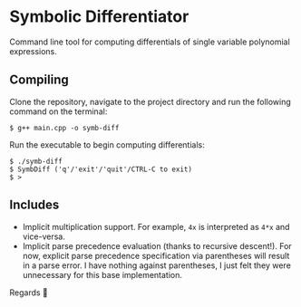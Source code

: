 # Symbolic Differentiator
Command line tool for computing differentials of single variable polynomial expressions.

## Compiling
Clone the repository, navigate to the project directory and run the following command on the terminal:
```
$ g++ main.cpp -o symb-diff
```
Run the executable to begin computing differentials:
```
$ ./symb-diff
$ SymbDiff ('q'/'exit'/'quit'/CTRL-C to exit)
$ >
```
## Includes
- Implicit multiplication support. For example, `4x` is interpreted as `4*x` and vice-versa.
- Implicit parse precedence evaluation (thanks to recursive descent!). For now, explicit parse precedence specification via parentheses will result in a parse error.
  I have nothing against parentheses, I just felt they were unnecessary for this base implementation.

Regards 🫰
